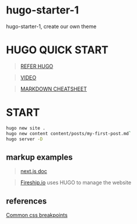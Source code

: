 # hugo-starter-1
hugo-starter-1, create our own theme


# HUGO QUICK START

> [REFER HUGO](https://gohugo.io/getting-started/quick-start/)

> [VIDEO](https://www.youtube.com/watch?v=6BRZ-yHjYwo)

> [MARKDOWN CHEATSHEET](https://github.com/adam-p/markdown-here/wiki/Markdown-Cheatsheet)



# START

```sh
hugo new site .
hugo new content content/posts/my-first-post.md`
hugo server -D
```

## markup examples

> [next.js doc](https://github.com/vercel/next.js/tree/canary/docs/01-getting-started)

> [Fireship.io](https://github.com/fireship-io/fireship.io/tree/master/content/) uses HUGO to manage the website


## references

[Common css breakpoints](https://www.w3schools.com/howto/howto_css_media_query_breakpoints.asp)
